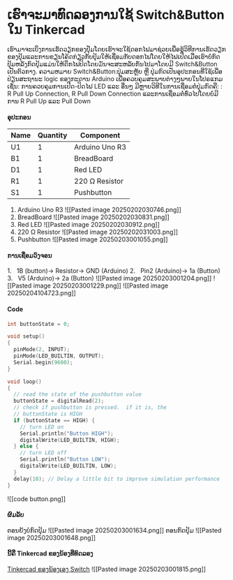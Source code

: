 # ເຮົາຈະມາທົດລອງການໃຊ້ Switch&Button ໃນ Tinkercad
ເຮົາມາຈະເບິ່ງການເຮັດວຽກຂອງປຸ່້ມໂດຍເຮົາຈະໃຊ້ດອກໄຟມາຊ່ວຍເພື່ອຮູ້ວິທີການເຮັດວຽກຂອງປຸ້ມແລະການຂຽນໂຄ້ດກ່ຽວກັບປຸ້ມໃຫ້ເຊື່ອມກັບດອກໄຟໂດຍໃຫ້ໄຟເປີດເມື່ອເຮົາບໍ່ກົດປຸ້ມຫລັງກົດປຸ້ມແມ່ນໃຫ້ດຶກໄຟປິດໂດຍມັນຈະສະຫລັບກັນໄປມາໂດຍມີ Switch&Button ເປັນຕົວກາງ.
ຄວາມຫມາຍ Switch&Button:ປຸ່ມສະຫຼັບ ຫຼື ປຸ່ມກົດເປັນອຸປະກອນທີ່ໃຊ້ເພື່ອປ່ຽນສະຖານະ logic ຂອງກະດານ Arduino ເພື່ອຄວບຄຸມສະພາບຕ່າງໆພາຍໃນໂປຣແກມ ເຊັ່ນ: ການຄວບຄຸມການເປີດ-ປິດໄຟ LED ແລະ ອື່ນໆ ມີຫຼາຍວິທີໃນການເຊື່ອມຕໍ່ປຸ່ມກົດຄື: : R Pull Up Connection, R Pull Down Connection ແລະການເຊື່ອມຕໍ່ທົ່ວໄປໂດຍບໍ່ມີການ R Pull Up ແລະ Pull Down
#### ອຸປະກອນ
| Name | Quantity | Component      |
| ---- | -------- | -------------- |
| U1   | 1        | Arduino Uno R3 |
| B1   | 1        | BreadBoard     |
| D1   | 1        | Red LED        |
| R1   | 1        | 220 Ω Resistor |
| S1   | 1        | Pushbutton     |
1. Arduino Uno R3
![[Pasted image 20250202030746.png]]
2. BreadBoard
![[Pasted image 20250202030831.png]]
3. Red LED
![[Pasted image 20250202030912.png]]
4. 220 Ω Resistor
![[Pasted image 20250202031003.png]]
5. Pushbutton
![[Pasted image 20250203001055.png]]
#### ການເຊື່ອມວົງຈອນ
1.   1B (button)-> Resistor-> GND (Arduino)
2.   Pin2 (Arduino)-> 1a (Button)
3.   V5 (Arduino)-> 2a (Button)
![[Pasted image 20250203001204.png]]
![[Pasted image 20250203001229.png]]
![[Pasted image 20250204104723.png]]
#### Code
```c++
int buttonState = 0;

void setup()
{
  pinMode(2, INPUT);
  pinMode(LED_BUILTIN, OUTPUT);
  Serial.begin(9600);
}

void loop()
{
  // read the state of the pushbutton value
  buttonState = digitalRead(2);
  // check if pushbutton is pressed.  if it is, the
  // buttonState is HIGH
  if (buttonState == HIGH) {
    // turn LED on
    Serial.println("Button HIGH"); 
    digitalWrite(LED_BUILTIN, HIGH);
  } else {
    // turn LED off
    Serial.println("Button LOW"); 
    digitalWrite(LED_BUILTIN, LOW);
  }
  delay(10); // Delay a little bit to improve simulation performance
}
```
![[code button.png]]
#### ຜົມລັບ
ຕອນຍັງບໍກົດປຸ້ມ
![[Pasted image 20250203001634.png]]
ຕອນກົດປຸ້ມ
![[Pasted image 20250203001648.png]]
#### ນີ້ຄື Tinkercad ຂອງນ້ອງທີ່ທົດລອງ
[Tinkercad ຂອງນ້ອງເອງ Switch](https://www.tinkercad.com/things/7MyDKSEv5mW-2-switch-?sharecode=bE8s6XERHPnxdRLM-tKt7Nav38_W_h1Vm5ywAlCx4G4)
![[Pasted image 20250203001815.png]]
